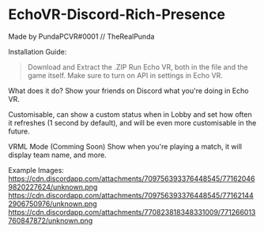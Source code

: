 # EchoVR-Discord-Rich-Presence
Made by PundaPCVR#0001 // TheRealPunda

Installation Guide:
> Download and Extract the .ZIP
> Run Echo VR, both in the file and the game itself.
> Make sure to turn on API in settings in Echo VR.

What does it do?
Show your friends on Discord what you're doing in Echo VR.

Customisable, can show a custom status when in Lobby and set how often it refreshes (1 second by default), and will be even more customisable in the future.

VRML Mode (Comming Soon)
Show when you're playing a match, it will display team name, and more.

Example Images:
https://cdn.discordapp.com/attachments/709756393376448545/771620469820227624/unknown.png
https://cdn.discordapp.com/attachments/709756393376448545/771621442906750976/unknown.png
https://cdn.discordapp.com/attachments/770823818348331009/771266013760847872/unknown.png
